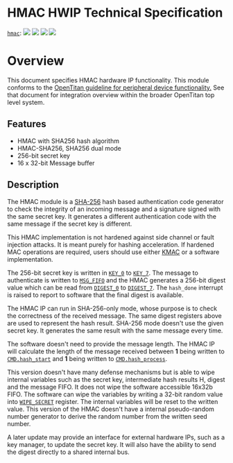 # HMAC HWIP Technical Specification

[`hmac`](https://reports.opentitan.org/hw/ip/hmac/dv/latest/report.html):
![](https://dashboards.lowrisc.org/badges/dv/hmac/test.svg)
![](https://dashboards.lowrisc.org/badges/dv/hmac/passing.svg)
![](https://dashboards.lowrisc.org/badges/dv/hmac/functional.svg)
![](https://dashboards.lowrisc.org/badges/dv/hmac/code.svg)

# Overview

This document specifies HMAC hardware IP functionality. This module conforms to
the [OpenTitan guideline for peripheral device functionality.](../../../doc/contributing/hw/comportability/README.md)
See that document for integration overview within the broader OpenTitan top level system.


## Features

- HMAC with SHA256 hash algorithm
- HMAC-SHA256, SHA256 dual mode
- 256-bit secret key
- 16 x 32-bit Message buffer

## Description

[sha256-spec]: https://csrc.nist.gov/publications/detail/fips/180/4/final

The HMAC module is a [SHA-256][sha256-spec] hash based authentication code
generator to check the integrity of an incoming message and a signature signed
with the same secret key. It generates a different authentication code with the
same message if the secret key is different.

This HMAC implementation is not hardened against side channel or fault injection attacks.
It is meant purely for hashing acceleration.
If hardened MAC operations are required, users should use either [KMAC](../kmac/README.md) or a software implementation.

The 256-bit secret key is written in [`KEY_0`](doc/registers.md#key) to [`KEY_7`](doc/registers.md#key).
The message to authenticate is written to [`MSG_FIFO`](doc/registers.md#msg_fifo) and the HMAC generates a 256-bit digest value which can be read from [`DIGEST_0`](doc/registers.md#digest) to [`DIGEST_7`](doc/registers.md#digest).
The `hash_done` interrupt is raised to report to software that the final digest is available.

The HMAC IP can run in SHA-256-only mode, whose purpose is to check the
correctness of the received message. The same digest registers above are used to
represent the hash result. SHA-256 mode doesn't use the given secret key. It
generates the same result with the same message every time.

The software doesn't need to provide the message length. The HMAC IP
will calculate the length of the message received between **1** being written to
[`CMD.hash_start`](doc/registers.md#cmd) and **1** being written to [`CMD.hash_process`](doc/registers.md#cmd).

This version doesn't have many defense mechanisms but is able to
wipe internal variables such as the secret key, intermediate hash results
H, digest and the message FIFO. It does not wipe the software accessible 16x32b FIFO.
The software can wipe the variables by writing a 32-bit random value into
[`WIPE_SECRET`](doc/registers.md#wipe_secret) register. The internal variables will be reset to the written
value. This version of the HMAC doesn't have a internal pseudo-random number
generator to derive the random number from the written seed number.

A later update may provide an interface for external hardware IPs, such as a key
manager, to update the secret key. It will also have
the ability to send the digest directly to a shared internal bus.
